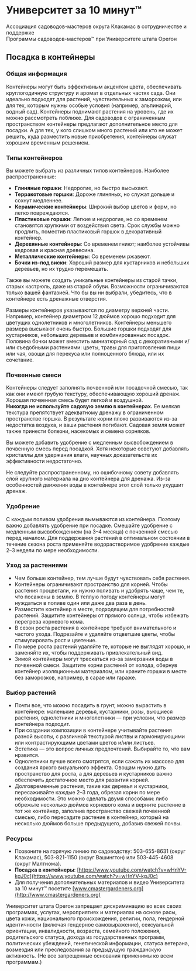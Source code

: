 # Университет за 10 минут™  
Ассоциация садоводов-мастеров округа Клакамас в сотрудничестве и поддержке  
Программы садоводов-мастеров™ при Университете штата Орегон  

## Посадка в контейнеры  

### Общая информация  
Контейнеры могут быть эффективным акцентом цвета, обеспечивать круглогодичную структуру и аромат в отдельных частях сада. Они идеально подходят для растений, чувствительных к заморозкам, или для тех, которым нужны особые условия (например, альпинарий, водный сад). Контейнеры поднимают растения на уровень, где их можно рассмотреть поближе. Для садоводов с ограниченным пространством контейнеры предлагают дополнительное место для посадки. А для тех, у кого слишком много растений или кто не может решить, куда разместить новые приобретения, контейнеры служат хорошим временным решением.  

### Типы контейнеров  
Вы можете выбрать из различных типов контейнеров. Наиболее распространенные:  
- **Глиняные горшки**: Недорогие, но быстро высыхают.  
- **Терракотовые горшки**: Дороже глиняных, но служат дольше и сохнут медленнее.  
- **Керамические контейнеры**: Широкий выбор цветов и форм, но легко повреждаются.  
- **Пластиковые горшки**: Легкие и недорогие, но со временем становятся хрупкими от воздействия света. Срок службы можно продлить, поместив пластиковый горшок в декоративный контейнер.  
- **Деревянные контейнеры**: Со временем гниют; наиболее устойчивы кедровая и красная древесина.  
- **Металлические контейнеры**: Со временем ржавеют.  
- **Бочки из-под виски**: Хороший размер для кустарников и небольших деревьев, но их трудно перемещать.  

Также вы можете создать уникальные контейнеры из старой тачки, старых кастрюль, даже из старой обуви. Возможности ограничиваются только вашей фантазией. Что бы вы ни выбрали, убедитесь, что в контейнере есть дренажные отверстия.  

Размеры контейнеров указываются по диаметру верхней части. Например, контейнер диаметром 12 дюймов хорошо подходит для цветущих однолетников и многолетников. Контейнеры меньшего размера высыхают очень быстро. Большие горшки подходят для кустарников, небольших деревьев и комбинированных посадок. Половина бочки может вместить миниатюрный сад с декоративными и/или съедобными растениями: цветы, травы для приготовления пищи или чая, овощи для перекуса или полноценного блюда, или их сочетание.  

### Почвенные смеси  
Контейнеры следует заполнять почвенной или посадочной смесью, так как они имеют грубую текстуру, обеспечивающую хороший дренаж. Хорошая почвенная смесь будет легкой и воздушной.  
**Никогда не используйте садовую землю в контейнерах.** Ее мелкая текстура препятствует адекватному дренажу в ограниченном пространстве горшка. В результате корни плохо развиваются из-за недостатка воздуха, и ваши растения погибают. Садовая земля может также принести болезни, насекомых и семена сорняков.  

Вы можете добавить удобрение с медленным высвобождением в почвенную смесь перед посадкой. Хотя некоторые советуют добавлять кристаллы для удержания влаги, научных доказательств их эффективности недостаточно.  

Не следуйте распространенному, но ошибочному совету добавлять слой крупного материала на дно контейнера для дренажа. Из-за особенностей движения воды в контейнере этот слой только ухудшит дренаж.  

### Удобрение  
С каждым поливом удобрения вымываются из контейнера. Поэтому важно добавлять удобрение при посадке. Смешайте удобрение с медленным высвобождением (на 3–4 месяца) с почвенной смесью перед началом. Для поддержания растений в оптимальном состоянии в течение сезона роста применяйте водорастворимое удобрение каждые 2–3 недели по мере необходимости.  

### Уход за растениями  
- Чем больше контейнер, тем лучше будут чувствовать себя растения.  
- Контейнеры ограничивают пространство для корней. Чтобы растения процветали, их нужно поливать и удобрять чаще, чем те, что посажены в землю. В теплую погоду контейнеры могут нуждаться в поливе один или даже два раза в день.  
- Разместите контейнер в месте, подходящем для потребностей растений. Защитите контейнеры от прямого солнца, чтобы избежать перегрева корневого кома.  
- В сезон роста растения в контейнере требуют внимательного и частого ухода. Подрезайте и удаляйте отцветшие цветы, чтобы стимулировать рост и цветение.  
- По мере роста растений удаляйте те, которые не выглядят хорошо, и заменяйте их, чтобы поддерживать привлекательный вид.  
- Зимой контейнеры могут трескаться из-за замерзания воды в почвенной смеси. Защитите корни растений от холода, обернув контейнер изоляционным материалом, или храните горшки в месте без заморозков, например, в сарае или гараже.  

### Выбор растений  
- Почти все, что можно посадить в грунт, можно вырастить в контейнере: маленькие деревья, кустарники, розы, вьющиеся растения, однолетники и многолетники — при условии, что размер контейнера подходит.  
- При создании композиции в контейнере учитывайте растения разной высоты, с различной текстурой листвы и гармонирующими или контрастирующими цветами цветов и/или листьев.  
- Эстетика — это вопрос личных предпочтений. Выбирайте то, что вам нравится.  
- Однолетники лучше всего смотрятся, если сажать их массово для создания яркого визуального эффекта. Овощам нужно дать пространство для роста, а для деревьев и кустарников важно обеспечить достаточное место для развития корней.  
- Долговременные растения, такие как деревья и кустарники, пересаживайте каждые 2–3 года, обрезая корни по мере необходимости. Это можно сделать двумя способами: либо обрежьте несколько дюймов корневого кома и верните растение в тот же контейнер, заполнив пространство свежей почвенной смесью, либо пересадите растение в контейнер, который на несколько дюймов больше предыдущего, добавив свежей почвы.  

### Ресурсы  
- Позвоните на горячую линию по садоводству: 503-655-8631 (округ Клакамас), 503-821-1150 (округ Вашингтон) или 503-445-4608 (округ Малтнома).  
- **Посадка в контейнеры**: [https://www.youtube.com/watch?v=wHnYV-kgJ0c](https://www.youtube.com/watch?v=wHnYV-kgJ0c)  
- Для получения дополнительных материалов и видео Университета за 10 минут™ посетите [www.cmastergardeners.org](http://www.cmastergardeners.org)  

Университет штата Орегон запрещает дискриминацию во всех своих программах, услугах, мероприятиях и материалах на основе расы, цвета кожи, национального происхождения, религии, пола, гендерной идентичности (включая гендерное самовыражение), сексуальной ориентации, инвалидности, возраста, семейного положения, родительского статуса, дохода из государственных программ, политических убеждений, генетической информации, статуса ветерана, возмездия или преследования за предыдущую гражданскую активность. (Не все запрещенные основания применимы ко всем программам.)